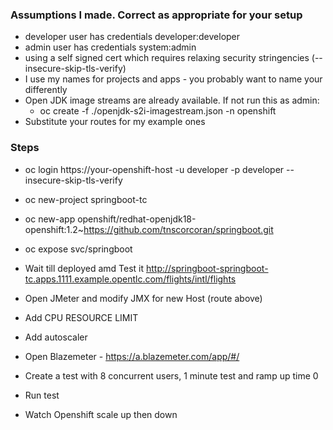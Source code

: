 ### Assumptions I made. Correct as appropriate for your setup
- developer user has credentials developer:developer
- admin user has credentials system:admin
- using a self signed cert which requires relaxing security stringencies (--insecure-skip-tls-verify)
- I use my names for projects and apps - you probably want to name your differently
- Open JDK image streams are already available. If not run this as admin: 
  - oc create -f ./openjdk-s2i-imagestream.json -n openshift
- Substitute your routes for my example ones


### Steps
- oc login https://your-openshift-host -u developer -p developer --insecure-skip-tls-verify
- oc new-project springboot-tc
- oc new-app openshift/redhat-openjdk18-openshift:1.2~https://github.com/tnscorcoran/springboot.git
- oc expose svc/springboot
- Wait till deployed amd Test it
	http://springboot-springboot-tc.apps.1111.example.opentlc.com/flights/intl/flights

- Open JMeter and modify JMX for new Host (route above)
- Add CPU RESOURCE LIMIT
- Add autoscaler
- Open Blazemeter - https://a.blazemeter.com/app/#/
- Create a test with 8 concurrent users, 1 minute test and ramp up time 0
- Run test
- Watch Openshift scale up then down






